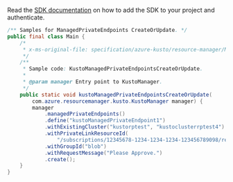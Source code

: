 Read the [SDK documentation](https://github.com/Azure/azure-sdk-for-java/blob/azure-resourcemanager-kusto_1.0.0-beta.3/sdk/kusto/azure-resourcemanager-kusto/README.md) on how to add the SDK to your project and authenticate.

```java
/** Samples for ManagedPrivateEndpoints CreateOrUpdate. */
public final class Main {
    /*
     * x-ms-original-file: specification/azure-kusto/resource-manager/Microsoft.Kusto/stable/2021-08-27/examples/KustoManagedPrivateEndpointsCreateOrUpdate.json
     */
    /**
     * Sample code: KustoManagedPrivateEndpointsCreateOrUpdate.
     *
     * @param manager Entry point to KustoManager.
     */
    public static void kustoManagedPrivateEndpointsCreateOrUpdate(
        com.azure.resourcemanager.kusto.KustoManager manager) {
        manager
            .managedPrivateEndpoints()
            .define("kustoManagedPrivateEndpoint1")
            .withExistingCluster("kustorptest", "kustoclusterrptest4")
            .withPrivateLinkResourceId(
                "/subscriptions/12345678-1234-1234-1234-123456789098/resourceGroups/kustorptest/providers/Microsoft.Storage/storageAccounts/storageAccountTest")
            .withGroupId("blob")
            .withRequestMessage("Please Approve.")
            .create();
    }
}
```
